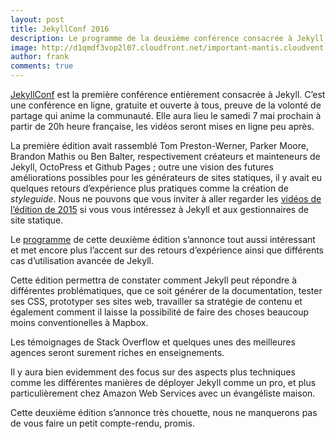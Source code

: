 ```yaml
---
layout: post
title: JekyllConf 2016
description: Le programme de la deuxième conférence consacrée à Jekyll, qui aura lieu le samedi 7 mai 2016.
image: http://d1qmdf3vop2l07.cloudfront.net/important-mantis.cloudvent.net/compressed/1bdce97b1a6815888e0dadf72f1b19c5.png
author: frank
comments: true
---
```


[JekyllConf](http://jekyllconf.com/) est la première conférence entièrement consacrée à Jekyll. C’est une conférence en ligne, gratuite et ouverte à tous, preuve de la volonté de partage qui anime la communauté. Elle aura lieu le samedi 7 mai prochain à partir de 20h heure française, les vidéos seront mises en ligne peu après.

La première édition avait rassemblé Tom Preston-Werner, Parker Moore, Brandon Mathis ou Ben Balter, respectivement créateurs et mainteneurs de Jekyll, OctoPress et Github Pages ; outre une vision des futures améliorations possibles pour les générateurs de sites statiques, il y avait eu quelques retours d’expérience plus pratiques comme la création de _styleguide_. Nous ne pouvons que vous inviter à aller regarder les [vidéos de l’édition de 2015](http://jekyllconf.com/2015/) si vous vous intéressez à Jekyll et aux gestionnaires de site statique.

Le [programme](http://jekyllconf.com/) de cette deuxième édition s’annonce tout aussi intéressant et met encore plus l’accent sur des retours d’expérience ainsi que différents cas d’utilisation avancée de Jekyll.

Cette édition permettra de constater comment Jekyll peut répondre à différentes problématiques, que ce soit générer de la documentation, tester ses CSS, prototyper ses sites web, travailler sa stratégie de contenu et également comment il laisse la possibilité de faire des choses beaucoup moins conventionelles à Mapbox.

Les témoignages de Stack Overflow et quelques unes des meilleures agences seront surement riches en enseignements.

Il y aura bien evidemment des focus sur des aspects plus techniques comme les différentes manières de déployer Jekyll comme un pro, et plus particulièrement chez Amazon Web Services avec un évangéliste maison.

Cette deuxième édition s’annonce très chouette, nous ne manquerons pas de vous faire un petit compte-rendu, promis.
